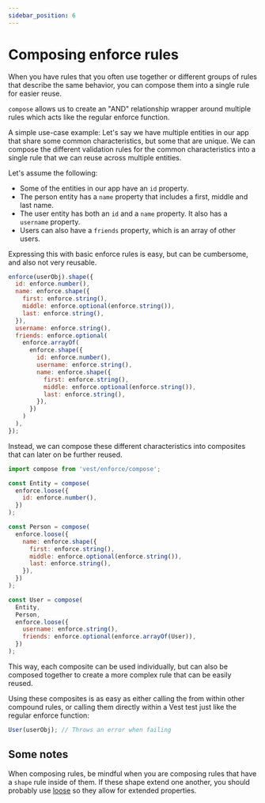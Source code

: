 ```yaml
---
sidebar_position: 6
---
```


# Composing enforce rules

When you have rules that you often use together or different groups of rules that describe the same behavior, you can compose them into a single rule for easier reuse.

`compose` allows us to create an "AND" relationship wrapper around multiple rules which acts like the regular enforce function.

A simple use-case example:
Let's say we have multiple entities in our app that share some common characteristics, but some that are unique. We can compose the different validation rules for the common characteristics into a single rule that we can reuse across multiple entities.

Let's assume the following:

- Some of the entities in our app have an `id` property.
- The person entity has a `name` property that includes a first, middle and last name.
- The user entity has both an `id` and a `name` property. It also has a `username` property.
- Users can also have a `friends` property, which is an array of other users.

Expressing this with basic enforce rules is easy, but can be cumbersome, and also not very reusable.

```js
enforce(userObj).shape({
  id: enforce.number(),
  name: enforce.shape({
    first: enforce.string(),
    middle: enforce.optional(enforce.string()),
    last: enforce.string(),
  }),
  username: enforce.string(),
  friends: enforce.optional(
    enforce.arrayOf(
      enforce.shape({
        id: enforce.number(),
        username: enforce.string(),
        name: enforce.shape({
          first: enforce.string(),
          middle: enforce.optional(enforce.string()),
          last: enforce.string(),
        }),
      })
    )
  ),
});
```

Instead, we can compose these different characteristics into composites that can later on be further reused.

```js
import compose from 'vest/enforce/compose';

const Entity = compose(
  enforce.loose({
    id: enforce.number(),
  })
);

const Person = compose(
  enforce.loose({
    name: enforce.shape({
      first: enforce.string(),
      middle: enforce.optional(enforce.string()),
      last: enforce.string(),
    }),
  })
);

const User = compose(
  Entity,
  Person,
  enforce.loose({
    username: enforce.string(),
    friends: enforce.optional(enforce.arrayOf(User)),
  })
);
```

This way, each composite can be used individually, but can also be composed together to create a more complex rule that can be easily reused.

Using these composites is as easy as either calling the from within other compound rules, or calling them directly within a Vest test just like the regular enforce function:

```js
User(userObj); // Throws an error when failing
```

## Some notes

When composing rules, be mindful when you are composing rules that have a `shape` rule inside of them. If these shape extend one another, you should probably use [loose](./builtin-enforce-plugins/schema_rules.md#enforceloose---loose-shape-matching) so they allow for extended properties.
